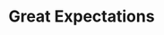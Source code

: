 ---
layout: film

excerpt: As a young orphan boy Pip lives with Joe Gargery, the local blacksmith and his shrewish wife. He's not yet 14 years old at which point he will begin his apprenticeship as a blacksmith so he lives a carefree life. He meets two people who will have a great impact on his future&#58; an escaped convict from a prison ship destined to Australia and Estella, a young girl who lives with Miss Havisham in a dusty falling down old mansion. After several years, Pip receives tremendous news&#58; a secret benefactor has decided to fund his becoming a gentleman and Pip promptly moves to London where he shares rooms with Mr. Pocket and learns to become a man of great expectations, all on the &pound;250 per year he receives from his benefactor. He also becomes a snob however, something that shames him later on. As he learns the identity of his secret benefactor, he also learns the true meaning of joy and life.
title: Great Expectations
runtime: 118
genre: 
- Adventure
- Drama
- Mystery
silent: no
decade: 1940s
recommended: yes
editors-rating: 4
image:  /feature-images/Great-Expectations-1946.jpg
video: https://www.youtube.com/embed/lmtfZaiPmis?rel=0&amp;controls=0&amp;showinfo=0
synopsis: As a young orphan boy Pip lives with Joe Gargery, the local blacksmith and his shrewish wife. He's not yet 14 years old at which point he will begin his apprenticeship as a blacksmith so he lives a carefree life. He meets two people who will have a great impact on his future&#58; an escaped convict from a prison ship destined to Australia and Estella, a young girl who lives with Miss Havisham in a dusty falling down old mansion. After several years, Pip receives tremendous news&#58; a secret benefactor has decided to fund his becoming a gentleman and Pip promptly moves to London where he shares rooms with Mr. Pocket and learns to become a man of great expectations, all on the &pound;250 per year he receives from his benefactor. He also becomes a snob however, something that shames him later on. As he learns the identity of his secret benefactor, he also learns the true meaning of joy and life.
director: David Lean
year: 1946
country: UK
cast:
- John Mills
- Valerie Hobson
- Tony Wager
imdb: http://www.imdb.com/title/tt0038574/?ref_=nv_sr_4

--- 